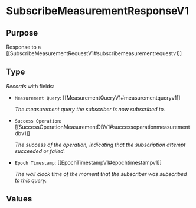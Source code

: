 # SubscribeMeasurementResponseV1

## Purpose

<!-- --8<-- [start:purpose] -->
Response to a [[SubscribeMeasurementRequestV1#subscribemeasurementrequestv1]]
<!-- --8<-- [end:purpose] -->

## Type

<!-- --8<-- [start:type] -->
<div class="type">

*Records* with fields:
- `Measurement Query`: [[MeasurementQueryV1#measurementqueryv1]]

  *The measurement query the subscriber is now subscribed to.*

- `Success Operation`: [[SuccessOperationMeasurementDBV1#successoperationmeasurementdbv1]]

  *The success of the operation, indicating that the subscription attempt succeeded or failed.*

- `Epoch Timestamp`: [[EpochTimestampV1#epochtimestampv1]]

  *The wall clock time of the moment that the subscriber was subscribed to this query.*



</div>
<!-- --8<-- [end:type] -->

## Values

